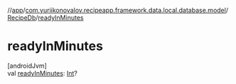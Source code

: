 //[app](../../../index.md)/[com.yuriikonovalov.recipeapp.framework.data.local.database.model](../index.md)/[RecipeDb](index.md)/[readyInMinutes](ready-in-minutes.md)

# readyInMinutes

[androidJvm]\
val [readyInMinutes](ready-in-minutes.md): [Int](https://kotlinlang.org/api/latest/jvm/stdlib/kotlin/-int/index.html)?
